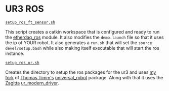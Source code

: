# UR3 ROS

[```setup_ros_ft_sensor.sh```](https://github.com/rushadantia/UR3-ROS/blob/master/setup_ros_ft_sensor.sh)

This script creates a catkin workspace that is configured and ready to run the [etherdaq_ros](https://github.com/OptoForce/etherdaq_ros.git) module. It also modifies the ```demo.launch``` file so that it uses the ip of YOUR robot. It also generates a ```run.sh``` that will set the ```source devel/setup.bash``` while also making itself executable that will start the ros instance.


[```setup_ros_ur.sh```](https://github.com/rushadantia/UR3-ROS/blob/master/setup_ros_ur.sh)

Creates the directory to setup the ros packages for the ur3 and uses [my fork](https://github.com/rushadantia/universal_robot) of [Thomas Timm's](https://github.com/ThomasTimm) [universal_robot](https://github.com/ThomasTimm/universal_robot) package. Along with that it uses the [Zagitta](https://github.com/Zagitta/) [ur_modern_driver](https://github.com/Zagitta/ur_modern_driver).
